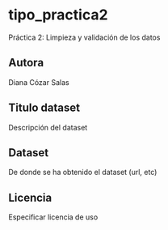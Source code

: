 # tipo_practica2
Práctica 2: Limpieza y validación de los datos

## Autora
Diana Cózar Salas

## Titulo dataset
Descripción del dataset

## Dataset
De donde se ha obtenido el dataset (url, etc)

## Licencia
Especificar licencia de uso
